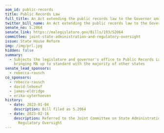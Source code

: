 ```yaml
---
aom_id: public-records
title: Public Records Law
full_title: An Act extending the public records law to the Governor and the Legislature
twitter_bill_name: An Act extending the public records law to the Governor and the Legislature
senate_no: S.2064
senate_link: https://malegislature.gov/Bills/193/S2064
committee: joint-state-administration-and-regulatory-oversight
issue: State House Reform
img: /img/prl.jpg
hidden: false
summary:
  - Subjects the legislature and governor's office to Public Records Law,
    bringing MA up to standard with the majority of other states
senate_lead_sponsors:
  - rebecca-rausch
co_sponsors:
  - rebecca-rausch
  - david-leboeuf
  - james-eldridge
  - erika-uyterhoeven
history:
  - date: 2023-01-04
    description: Bill filed as S.2064
  - date: 2023-02-16
    description: Referred to the Joint Committee on State Administration and
      Regulatory Oversight
---
```

